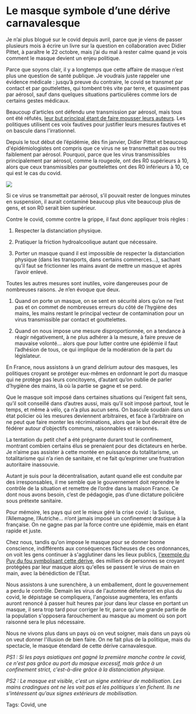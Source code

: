 # Le masque symbole d&#8217;une dérive carnavalesque

Je n’ai plus blogué sur le covid depuis avril, parce que je viens de passer plusieurs mois à écrire un livre sur la question en collaboration avec Didier Pittet, à paraître le 22 octobre, mais j’ai du mal à rester calme quand je vois comment le masque devient un enjeu politique.

Parce que soyons clair, il y a longtemps que cette affaire de masque n’est plus une question de santé publique. Je voudrais juste rappeler une évidence médicale : jusqu’à preuve du contraire, le covid se transmet par contact et par gouttelettes, qui tombent très vite par terre, et quasiment pas par aérosol, sauf dans quelques situations particulières comme lors de certains gestes médicaux.

Beaucoup d’articles ont défendu une transmission par aérosol, mais tous ont été réfutés, [leur but principal étant de faire mousser leurs auteurs](https://www.thelancet.com/journals/laninf/article/PIIS1473-3099(20)30558-2/fulltext). Les politiques utilisent ces voix fautives pour justifier leurs mesures fautives et on bascule dans l'irrationnel.

Depuis le tout début de l’épidémie, dès fin janvier, Didier Pittet et beaucoup d'épidémiologistes ont compris que ce virus ne se transmettait pas ou très faiblement par aérosol. Pourquoi, parce que les virus transmissibles principalement par aérosol, comme la rougeole, ont des R0 supérieurs à 10, alors que ceux transmissibles par gouttelettes ont des R0 inférieurs à 10, ce qui est le cas du covid.

![](https://tcrouzet.com/images_tc/2020/08/r0.png)

Si ce virus se transmettait par aérosol, s’il pouvait rester de longues minutes en suspension, il aurait contaminé beaucoup plus vite beaucoup plus de gens, et son R0 serait bien supérieur.

Contre le covid, comme contre la grippe, il faut donc appliquer trois règles :

1. Respecter la distanciation physique.

2. Pratiquer la friction hydroalcoolique autant que nécessaire.

3. Porter un masque quand il est impossible de respecter la distanciation physique (dans les transports, dans certains commerces…), sachant qu’il faut se frictionner les mains avant de mettre un masque et après l’avoir enlevé.

Toutes les autres mesures sont inutiles, voire dangereuses pour de nombreuses raisons. Je n’en évoque que deux.

1. Quand on porte un masque, on se sent en sécurité alors qu’on ne l’est pas et on commet de nombreuses erreurs du côté de l’hygiène des mains, les mains restant le principal vecteur de contamination pour un virus transmissible par contact et gouttelettes.

2. Quand on nous impose une mesure disproportionnée, on a tendance à réagir négativement, à ne plus adhérer à la mesure, à faire preuve de mauvaise volonté… alors que pour lutter contre une épidémie il faut l’adhésion de tous, ce qui implique de la modération de la part du législateur.

En France, nous assistons à un grand *delirium* autour des masques, les politiques croyant se protéger eux-mêmes en ordonnant le port du masque qui ne protège pas leurs concitoyens, d’autant qu’on oublie de parler d’hygiène des mains, là où la partie se gagne et se perd.

Que le masque soit imposé dans certaines situations qui l’exigent fait sens, qu’il soit conseillé dans d’autres aussi, mais qu’il soit imposé partout, tout le temps, et même à vélo, ça n’a plus aucun sens. On bascule soudain dans un état policier où les mesures deviennent arbitraires, et face à l’arbitraire on ne peut que faire monter les récriminations, alors que le but devrait être de fédérer autour d’objectifs communs, raisonnables et raisonnés.

La tentation du petit chef a été prégnante durant tout le confinement, montrant combien certains élus se prenaient pour des dictateurs en herbe. Je n’aime pas assister à cette montée en puissance du totalitarisme, un totalitarisme qui n’a rien de sanitaire, et ne fait qu’exprimer une frustration autoritaire inassouvie.

Autant je suis pour la décentralisation, autant quand elle est conduite par des irresponsables, il me semble que le gouvernement doit reprendre le contrôle de la situation et remettre de l’ordre dans la maison France. Ce dont nous avons besoin, c’est de pédagogie, pas d’une dictature policière sous prétexte sanitaire.

Pour mémoire, les pays qui ont le mieux géré la crise covid : la Suisse, l’Allemagne, l’Autriche… n’ont jamais imposé un confinement drastique à la française. On ne gagne pas par la force contre une épidémie, mais en étant rapide et juste.

Chez nous, tandis qu'on impose le masque pour se donner bonne conscience, indifférents aux conséquences fâcheuses de ces ordonnances, on voit les gens continuer à s'agglutiner dans les lieux publics, [l'exemple du Puy du fou symbolisant cette dérive](https://www.huffingtonpost.fr/entry/puy-du-fou-distanciation_fr_5f3f6eeac5b6763e5dc18f2c), des milliers de personnes se croyant protégées par leur masque alors qu'elles se passent le virus de main en main, avec la bénédiction de l'État.

Nous assistons à une surenchère, à un emballement, dont le gouvernement a perdu le contrôle. Demain les virus de l'automne déferleront en plus du covid, le dépistage se compliquera, l'angoisse augmentera, les enfants auront renoncé à passer huit heures par jour dans leur classe en portant un masque, il sera trop tard pour corriger le tir, parce qu'une grande partie de la population s'opposera farouchement au masque au moment où son port raisonné sera le plus nécessaire.

Nous ne vivons plus dans un pays où on veut soigner, mais dans un pays où on veut donner l'illusion de bien faire. On ne fait plus de la politique, mais du spectacle, le masque étendard de cette dérive carnavalesque.

*PS1 : Si les pays asiatiques ont gagné la première manche contre le covid, ce n'est pas grâce au port du masque excessif, mais grâce à un confinement strict, c'est-à-dire grâce à la distanciation physique.*

*PS2 : Le masque est visible, c'est un signe extérieur de mobilisation. Les mains cradingues ont ne les voit pas et les politiques s'en fichent. Ils ne s'intéressent qu'aux signes extérieurs de mobilisation.*

Tags: Covid, une